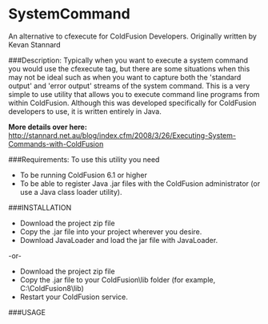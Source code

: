 SystemCommand
=============
An alternative to cfexecute for ColdFusion Developers. 
Originally written by Kevan Stannard

###Description:
Typically when you want to execute a system command you would use the cfexecute tag, but there are some situations when this may not be ideal such as when you want to capture both the 'standard output' and 'error output' streams of the system command.
This is a very simple to use utility that allows you to execute command line programs from within ColdFusion.
Although this was developed specifically for ColdFusion developers to use, it is written entirely in Java.

**More details over here:**
http://stannard.net.au/blog/index.cfm/2008/3/26/Executing-System-Commands-with-ColdFusion

###Requirements:
To use this utility you need
* To be running ColdFusion 6.1 or higher
* To be able to register Java .jar files with the ColdFusion administrator (or use a Java class loader utility).

###INSTALLATION
* Download the project zip file
* Copy the .jar file into your project wherever you desire.
* Download JavaLoader and load the jar file with JavaLoader.

-or-

* Download the project zip file
* Copy the .jar file to your ColdFusion\lib folder (for example, C:\ColdFusion8\lib)
* Restart your ColdFusion service.

###USAGE

